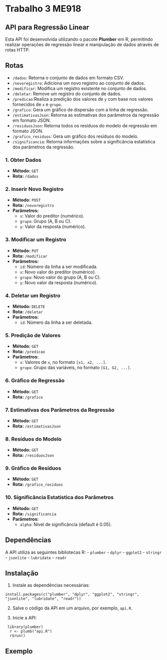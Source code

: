 # Trabalho 3 ME918

## API para Regressão Linear

Esta API foi desenvolvida utilizando o pacote **Plumber** em R, permitindo realizar operações de regressão linear e manipulação de dados através de rotas HTTP.

## Rotas

-   `/dados`: Retorna o conjunto de dados em formato CSV.
-   `/novoregistro`: Adiciona um novo registro ao conjunto de dados.
-   `/modificar`: Modifica um registro existente no conjunto de dados.
-   `/deletar`: Remove um registro do conjunto de dados.
-   `/predicao`:Realiza a predição dos valores de `y` com base nos valores fornecidos de `x` e `grupo`.
-   `/grafico`: Gera um gráfico de dispersão com a linha de regressão.
-   `/estimativasJson`: Retorna as estimativas dos parâmetros da regressão em formato JSON.
-   `/residuosJson`: Retorna todos os resíduos do modelo de regressão em formato JSON.
-   `/grafico_residuos`: Gera um gráfico dos resíduos do modelo.
-   `/significancia`: Retorna informações sobre a significância estatística dos parâmetros da regressão.

### 1. Obter Dados

-   **Método:** `GET`
-   **Rota:** `/dados`

### 2. Inserir Novo Registro

-   **Método:** `POST`
-   **Rota:** `/novoregistro`
-   **Parâmetros:**
    -   `x`: Valor do preditor (numérico).
    -   `grupo`: Grupo (A, B ou C).
    -   `y`: Valor da resposta (numérico).

### 3. Modificar um Registro

-   **Método:** `PUT`
-   **Rota:** `/modificar`
-   **Parâmetros:**
    -   `id`: Número da linha a ser modificada.
    -   `x`: Novo valor do preditor (numérico).
    -   `grupo`: Novo valor do grupo (A, B ou C).
    -   `y`: Novo valor da resposta (numérico).

### 4. Deletar um Registro

-   **Método:** `DELETE`
-   **Rota:** `/deletar`
-   **Parâmetros:**
    -   `id`: Número da linha a ser deletada.

### 5. Predição de Valores

-   **Método:** `GET`
-   **Rota:** `/predicao`
-   **Parâmetros:**
    -   `x`: Valores de `x`, no formato `[x1, x2, ...]`.
    -   `grupo`: Grupo das variáveis, no formato `[G1, G2, ...]`.

### 6. Gráfico de Regressão

-   **Método:** `GET`
-   **Rota:** `/grafico`

### 7. Estimativas dos Parâmetros da Regressão

-   **Método:** `GET`
-   **Rota:** `/estimativasJson`

### 8. Resíduos do Modelo

-   **Método:** `GET`
-   **Rota:** `/residuosJson`

### 9. Gráfico de Resíduos

-   **Método:** `GET`
-   **Rota:** `/grafico_residuos`

### 10. Significância Estatística dos Parâmetros

-   **Método:** `GET`
-   **Rota:** `/significancia`
-   **Parâmetros:**
    -   `alpha`: Nível de significância (default é 0.05).

## Dependências

A API utiliza as seguintes bibliotecas R: - `plumber` - `dplyr` - `ggplot2` - `stringr` - `jsonlite` - `lubridate` - `readr`

## Instalação

1.  Instale as dependências necessárias:

```{r}
install.packages(c("plumber", "dplyr", "ggplot2", "stringr", "jsonlite", "lubridate", "readr"))
```

2.  Salve o código da API em um arquivo, por exemplo, `api.R`.

3.  Inicie a API:

```{r}
 library(plumber)
  r <- plumb("api.R")
  r$run()
```

## Exemplo
